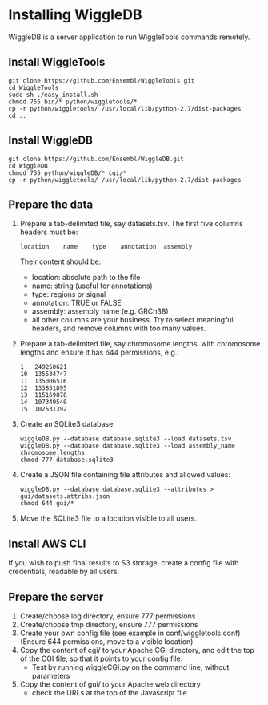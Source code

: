 Installing WiggleDB
===================

WiggleDB is a server application to run WiggleTools commands remotely.

Install WiggleTools
-------------------

```
git clone https://github.com/Ensembl/WiggleTools.git
cd WiggleTools
sudo sh ./easy_install.sh
chmod 755 bin/* python/wiggletools/*
cp -r python/wiggletools/ /usr/local/lib/python-2.7/dist-packages
cd ..
```
Install WiggleDB
----------------

```
git clone https://github.com/Ensembl/WiggleDB.git
cd WiggleDB
chmod 755 python/wiggleDB/* cgi/*
cp -r python/wiggletools/ /usr/local/lib/python-2.7/dist-packages
```

Prepare the data
----------------

1. Prepare a tab-delimited file, say datasets.tsv. The first five columns headers must be:	

	```
	location	name	type	annotation	assembly
	```
	Their content should be:
	- location: absolute path to the file
	- name: string (useful for annotations)
	- type: regions or signal
	- annotation: TRUE or FALSE
	- assembly: assembly name (e.g. GRCh38)
	- all other columns are your business. Try to select meaningful headers, and remove columns with too many values.

2. Prepare a tab-delimited file, say chromosome.lengths, with chromosome lengths and ensure it has 644 permissions, e.g.:

	```
	1	249250621
	10	135534747
	11	135006516
	12	133851895
	13	115169878
	14	107349540
	15	102531392
	```

3. Create an SQLite3 database:

	```	
	wiggleDB.py --database database.sqlite3 --load datasets.tsv
	wiggleDB.py --database database.sqlite3 --load assembly_name chromosome.lengths
	chmod 777 database.sqlite3
	```

4. Create a JSON file containing file attributes and allowed values:

	```
	wiggleDB.py --database database.sqlite3 --attributes > gui/datasets.attribs.json 
	chmod 644 gui/*
	```

5. Move the SQLite3 file to a location visible to all users.

Install AWS CLI
---------------

If you wish to push final results to S3 storage, create a config file with credentials, readable by all users.

Prepare the server
------------------

1. Create/choose log directory, ensure 777 permissions
2. Create/choose tmp directory, ensure 777 permissions
3. Create your own config file (see example in conf/wiggletools.conf) (Ensure 644 permissions, move to a visible location)
4. Copy the content of cgi/ to your Apache CGI directory, and edit the top of the CGI file, so that it points to your config file. 
	- Test by running wiggleCGI.py on the command line, without parameters
6. Copy the content of gui/ to your Apache web directory
	- check the URLs at the top of the Javascript file
